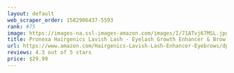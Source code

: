 ```yaml
---
layout: default 
﻿web_scraper_order: 1582906437-5593
rank: #75
image: https://images-na.ssl-images-amazon.com/images/I/71ATvj67MSL.jpg
title: Pronexa Hairgenics Lavish Lash - Eyelash Growth Enhancer & Brow Serum with Biotin & Natural…
url: https://www.amazon.com/Hairgenics-Lavish-Lash-Enhancer-Eyebrows/dp/B01MQS7GFT/ref=zg_mw_beauty_75?_encoding=UTF8&psc=1&refRID=YYBFCP7S84ZRSDXVY198
reviews: 4.3 out of 5 stars
price: $29.99 
---
```

